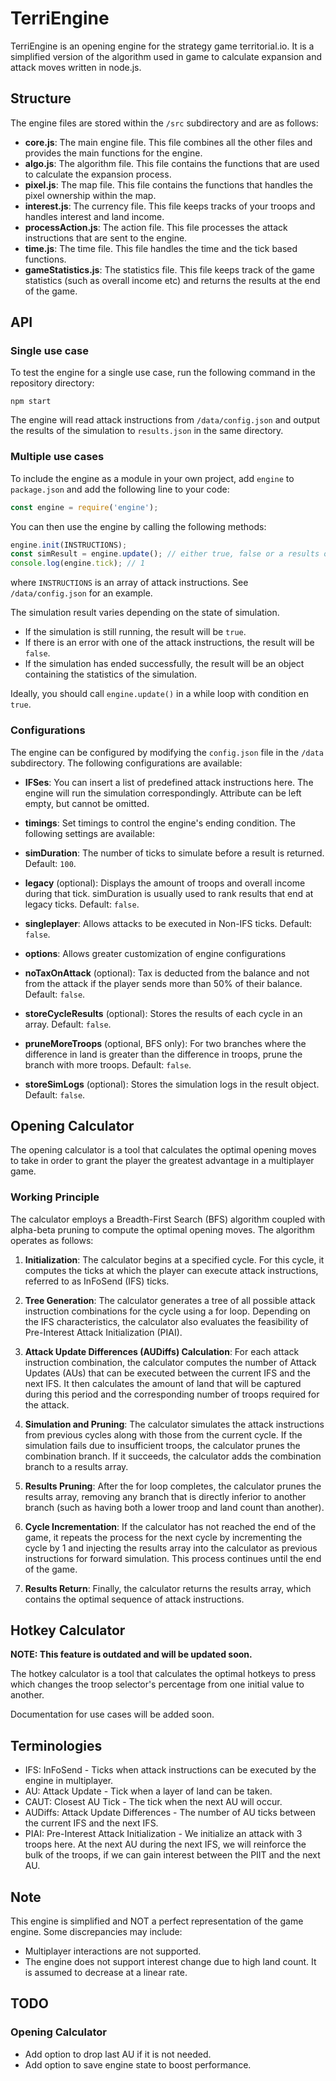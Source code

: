 # TerriEngine
TerriEngine is an opening engine for the strategy game territorial.io. It is a simplified version of the algorithm used in game to calculate expansion and attack moves written in node.js.


## Structure
The engine files are stored within the `/src` subdirectory and are as follows:
- **core.js**: The main engine file. This file combines all the other files and provides the main functions for the engine.
- **algo.js**: The algorithm file. This file contains the functions that are used to calculate the expansion process.
- **pixel.js**: The map file. This file contains the functions that handles the pixel ownership within the map.
- **interest.js**: The currency file. This file keeps tracks of your troops and handles interest and land income.
- **processAction.js**: The action file. This file processes the attack instructions that are sent to the engine.
- **time.js**: The time file. This file handles the time and the tick based functions.
- **gameStatistics.js**: The statistics file. This file keeps track of the game statistics (such as overall income etc) and returns the results at the end of the game.


## API

### Single use case
To test the engine for a single use case, run the following command in the repository directory:

```shell
npm start
```

The engine will read attack instructions from `/data/config.json` and output the results of the simulation to `results.json` in the same directory.

### Multiple use cases
To include the engine as a module in your own project, add `engine` to `package.json` and add the following line to your code:

```javascript
const engine = require('engine');
```

You can then use the engine by calling the following methods:
    
```javascript
engine.init(INSTRUCTIONS);
const simResult = engine.update(); // either true, false or a results object
console.log(engine.tick); // 1
```

where `INSTRUCTIONS` is an array of attack instructions. See `/data/config.json` for an example.

The simulation result varies depending on the state of simulation.
- If the simulation is still running, the result will be `true`.
- If there is an error with one of the attack instructions, the result will be `false`.
- If the simulation has ended successfully, the result will be an object containing the statistics of the simulation.

Ideally, you should call `engine.update()` in a while loop with condition en `true`.

### Configurations
The engine can be configured by modifying the `config.json` file in the `/data` subdirectory. The following configurations are available:

- **IFSes**: You can insert a list of predefined attack instructions here. The engine will run the simulation correspondingly. Attribute can be left empty, but cannot be omitted.

- **timings**: Set timings to control the engine's ending condition. The following settings are available:
 - **simDuration**: The number of ticks to simulate before a result is returned. Default: `100`.
 - **legacy** (optional): Displays the amount of troops and overall income during that tick. simDuration is usually used to rank results that end at legacy ticks. Default: `false`.

- **singleplayer**: Allows attacks to be executed in Non-IFS ticks. Default: `false`.

- **options**: Allows greater customization of engine configurations
 - **noTaxOnAttack** (optional): Tax is deducted from the balance and not from the attack if the player sends more than 50% of their balance. Default: `false`.
 - **storeCycleResults** (optional): Stores the results of each cycle in an array. Default: `false`.
 - **pruneMoreTroops** (optional, BFS only): For two branches where the difference in land is greater than the difference in troops, prune the branch with more troops. Default: `false`.
 - **storeSimLogs** (optional): Stores the simulation logs in the result object. Default: `false`.


## Opening Calculator

The opening calculator is a tool that calculates the optimal opening moves to take in order to grant the player the greatest advantage in a multiplayer game.

### Working Principle

The calculator employs a Breadth-First Search (BFS) algorithm coupled with alpha-beta pruning to compute the optimal opening moves. The algorithm operates as follows:

1. **Initialization**: The calculator begins at a specified cycle. For this cycle, it computes the ticks at which the player can execute attack instructions, referred to as InFoSend (IFS) ticks.

2. **Tree Generation**: The calculator generates a tree of all possible attack instruction combinations for the cycle using a for loop. Depending on the IFS characteristics, the calculator also evaluates the feasibility of Pre-Interest Attack Initialization (PIAI).

3. **Attack Update Differences (AUDiffs) Calculation**: For each attack instruction combination, the calculator computes the number of Attack Updates (AUs) that can be executed between the current IFS and the next IFS. It then calculates the amount of land that will be captured during this period and the corresponding number of troops required for the attack.

4. **Simulation and Pruning**: The calculator simulates the attack instructions from previous cycles along with those from the current cycle. If the simulation fails due to insufficient troops, the calculator prunes the combination branch. If it succeeds, the calculator adds the combination branch to a results array.

5. **Results Pruning**: After the for loop completes, the calculator prunes the results array, removing any branch that is directly inferior to another branch (such as having both a lower troop and land count than another).

6. **Cycle Incrementation**: If the calculator has not reached the end of the game, it repeats the process for the next cycle by incrementing the cycle by 1 and injecting the results array into the calculator as previous instructions for forward simulation. This process continues until the end of the game.

7. **Results Return**: Finally, the calculator returns the results array, which contains the optimal sequence of attack instructions.


## Hotkey Calculator

**NOTE: This feature is outdated and will be updated soon.**

The hotkey calculator is a tool that calculates the optimal hotkeys to press which changes the troop selector's percentage from one initial value to another.

Documentation for use cases will be added soon.


## Terminologies

* IFS: InFoSend - Ticks when attack instructions can be executed by the engine in multiplayer.
* AU: Attack Update - Tick when a layer of land can be taken.
* CAUT: Closest AU Tick - The tick when the next AU will occur.
* AUDiffs: Attack Update Differences - The number of AU ticks between the current IFS and the next IFS.
* PIAI: Pre-Interest Attack Initialization - We initialize an attack with 3 troops here. At the next AU during the next IFS, we will reinforce the bulk of the troops, if we can gain interest between the PIIT and the next AU.

## Note
This engine is simplified and NOT a perfect representation of the game engine. Some discrepancies may include:
- Multiplayer interactions are not supported.
- The engine does not support interest change due to high land count. It is assumed to decrease at a linear rate.

## TODO

### Opening Calculator
- Add option to drop last AU if it is not needed.
- Add option to save engine state to boost performance.